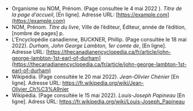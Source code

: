 - Organisme ou NOM, Prénom. (Page consultee le 4 mai 2022 ). _Titre de la page d’accueil_, [En ligne]. Adresse URL: [https://example.com](https://example.com)
- NOM, Prénom. _Titre du livre_, Ville de l’éditeur, Éditeur, année de l’édition, [nombre de pages] p.
- L'Encyclopédie canadienne, BUCKNER, Phillip. (Page consultée le 18 mai 2022). _Durham, John George Lambton, 1er comte de_, [En ligne]. Adresse URL: [https://thecanadianencyclopedia.ca/fr/article/john-george-lambton-1st-earl-of-durham](https://thecanadianencyclopedia.ca/fr/article/john-george-lambton-1st-earl-of-durham)
- Wikipédia. (Page consultée le 20 mai 2022). _Jean-Olivier Chénier_ [En ligne]. Adresse URL: https://fr.wikipedia.org/wiki/Jean-Olivier_Ch%C3%A9nier
- Wikipédia. (Page consultée le 15 mai 2022). _Louis-Joseph Papineau_ [En ligne]. Adress URL: https://fr.wikipedia.org/wiki/Louis-Joseph_Papineau
